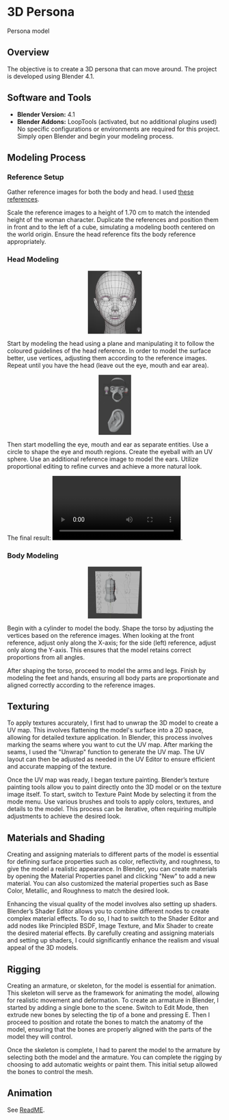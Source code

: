# 3D Persona
Persona model  


## Overview
The objective is to create a 3D persona that can move around. The project is developed using Blender 4.1.


## Software and Tools
- **Blender Version:** 4.1  
- **Blender Addons:** LoopTools (activated, but no additional plugins used)  
No specific configurations or environments are required for this project. Simply open Blender and begin your modeling process.

## Modeling Process
### Reference Setup
Gather reference images for both the body and head. I used [these references](https://www.patreon.com/posts/references-free-60842916?utm_medium=clipboard_copy&utm_source=copy_to_clipboard&utm_campaign=postshare).  

Scale the reference images to a height of 1.70 cm to match the intended height of the woman character. Duplicate the references and position them in front and to the left of a cube, simulating a modeling booth centered on the world origin. Ensure the head reference fits the body reference appropriately.  

### Head Modeling
<p align="center" margin-top: 20px; margin-bottom: 20px;">
  <img src="images/Head_vertex.png" alt="Head vertices" style="display: block; margin: auto;" width="25%">
</p>

Start by modeling the head using a plane and manipulating it to follow the coloured guidelines of the head reference. In order to model the surface better, use vertices, adjusting them according to the reference images. Repeat until you have the head (leave out the eye, mouth and ear area).

<p align="center" margin-top: 20px; margin-bottom: 20px;">
  <img src="images/Eye_mask.png" alt="Eye mask" style="display: block; margin: auto;" width="15%">
  <img src="images/Ear_lobe.png" alt="Earlobe" style="display: block; margin: auto;" width="15%">
</p>

Then start modelling the eye, mouth and ear as separate entities. Use a circle to shape the eye and mouth regions. Create the eyeball with an UV sphere. Use an additional reference image to model the ears. Utilize proportional editing to refine curves and achieve a more natural look.

The final result:
![Preview head](images/Final_result_head.mp4).

### Body Modeling

<p align="center" margin-top: 20px; margin-bottom: 20px;">
  <img src="images/Torso_with_reference.png" alt="Torso" style="display: block; margin: auto;" width="25%">
</p>

Begin with a cylinder to model the body. Shape the torso by adjusting the vertices based on the reference images. When looking at the front reference, adjust only along the X-axis; for the side (left) reference, adjust only along the Y-axis. This ensures that the model retains correct proportions from all angles.

After shaping the torso, proceed to model the arms and legs. Finish by modeling the feet and hands, ensuring all body parts are proportionate and aligned correctly according to the reference images.


## Texturing
To apply textures accurately, I first had to unwrap the 3D model to create a UV map. This involves flattening the model's surface into a 2D space, allowing for detailed texture application. In Blender, this process involves marking the seams where you want to cut the UV map. After marking the seams, I used the "Unwrap" function to generate the UV map. The UV layout can then be adjusted as needed in the UV Editor to ensure efficient and accurate mapping of the texture.

Once the UV map was ready, I began texture painting. Blender’s texture painting tools allow you to paint directly onto the 3D model or on the texture image itself. To start, switch to Texture Paint Mode by selecting it from the mode menu. Use various brushes and tools to apply colors, textures, and details to the model. This process can be iterative, often requiring multiple adjustments to achieve the desired look.

## Materials and Shading
Creating and assigning materials to different parts of the model is essential for defining surface properties such as color, reflectivity, and roughness, to give the model a realistic appearance. In Blender, you can create materials by opening the Material Properties panel and clicking "New" to add a new material. You can also customized the material properties such as Base Color, Metallic, and Roughness to match the desired look.

Enhancing the visual quality of the model involves also setting up shaders. Blender’s Shader Editor allows you to combine different nodes to create complex material effects. To do so, I had to switch to the Shader Editor and add nodes like Principled BSDF, Image Texture, and Mix Shader to create the desired material effects. By carefully creating and assigning materials and setting up shaders, I could significantly enhance the realism and visual appeal of the 3D models.

## Rigging
Creating an armature, or skeleton, for the model is essential for animation. This skeleton will serve as the framework for animating the model, allowing for realistic movement and deformation. To create an armature in Blender, I started by adding a single bone to the scene. Switch to Edit Mode, then extrude new bones by selecting the tip of a bone and pressing E. Then I proceed to position and rotate the bones to match the anatomy of the model, ensuring that the bones are properly aligned with the parts of the model they will control.

Once the skeleton is complete, I had to parent the model to the armature by selecting both the model and the armature. You can complete the rigging by choosing to add automatic weights or paint them. This initial setup allowed the bones to control the mesh.

## Animation
See [ReadME](animation/README.md).
